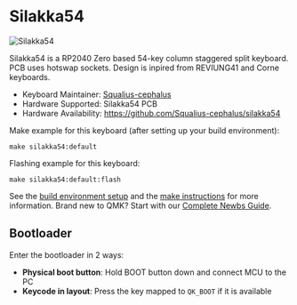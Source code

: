 # Silakka54

![Silakka54](https://i.imgur.com/JrsS0kY.png)

Silakka54 is a RP2040 Zero based 54-key column staggered split keyboard. PCB uses hotswap sockets. Design is inpired from REVIUNG41 and Corne keyboards.

* Keyboard Maintainer: [Squalius-cephalus](https://github.com/Squalius-cephalus)
* Hardware Supported: Silakka54 PCB
* Hardware Availability: https://github.com/Squalius-cephalus/silakka54

Make example for this keyboard (after setting up your build environment):

    make silakka54:default

Flashing example for this keyboard:

    make silakka54:default:flash

See the [build environment setup](https://docs.qmk.fm/#/getting_started_build_tools) and the [make instructions](https://docs.qmk.fm/#/getting_started_make_guide) for more information. Brand new to QMK? Start with our [Complete Newbs Guide](https://docs.qmk.fm/#/newbs).

## Bootloader

Enter the bootloader in 2 ways:

* **Physical boot button**: Hold BOOT button down and connect MCU to the PC
* **Keycode in layout**: Press the key mapped to `QK_BOOT` if it is available
